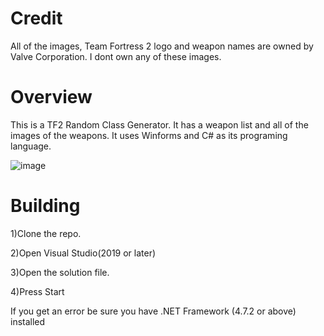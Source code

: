 # Credit
All of the images, Team Fortress 2 logo and weapon names are owned by Valve Corporation. I dont own any of these images.
# Overview
This is a TF2 Random Class Generator. It has a weapon list and all of the images of the weapons. It uses Winforms and C# as its programing language.

![image](https://user-images.githubusercontent.com/41348489/172226116-1dddc8a9-3291-48a5-8679-1edec01f346d.png)
# Building
1)Clone the repo.

2)Open Visual Studio(2019 or later)

3)Open the solution file.

4)Press Start

If you get an error be sure you have .NET Framework (4.7.2 or above) installed
